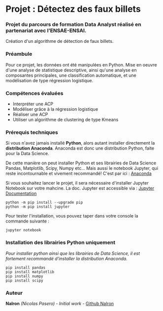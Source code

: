 # Projet : Détectez des faux billets
### Projet du parcours de formation Data Analyst réalisé en partenariat avec l’ENSAE-ENSAI.
Création d'un algorithme de détection de faux billets.

### Préambule
Pour ce projet, les données ont été manipulées en Python. Mise en oeuvre d'une analyse de statistique descriptive, ainsi qu'une analyse en composantes principales, une classification automatique, et une modélisation de type régression logistique.

### Compétences évaluées
 - Interpréter une ACP
 - Modéliser grâce à la régression logistique
 - Réaliser une ACP
 - Utiliser un algorithme de clustering de type Kmeans

### Prérequis techniques

Si vous n'avez jamais installé **Python**, alors autant installer directement la **distribution Anaconda**.
Anaconda est donc une distribution Python, faite pour la Data Science.

De cette manière on peut installer Python et ses librairies de Data Science Pandas, Matplotlib, Scipy, Numpy etc… 
Mais aussi le notebook Jupyter, qui reste incontournable et vivement recommandé!
C'est par ici : [Anaconda](https://www.anaconda.com/download)

Si vous souhaitez lancer le projet, il sera nécessaire d'installer Jupyter Notebook sur votre mahcine. 
La doc. Jupyter est accessible via : [Jupyter Documentation](https://jupyter.readthedocs.io/en/latest/install.html) 

```
python -m pip install --upgrade pip    
python -m pip install jupyter
```

Pour tester l'installation, vous pouvez taper dans votre console la commande suivante :

```
jupyter notebook
```

### Installation des librairies Python uniquement
*Pour installer python ainsi que les librairies de Data Science, il est fortement recommandé d'installer la distribution Anaconda.* 

```
pip install pandas
pip install matplotlib
pip install numpy
pip install scipy
```

### Auteur

**Nalron** *(Nicolas Pasero)* - *Initial work* - [Github Nalron](https://github.com/nalron)

